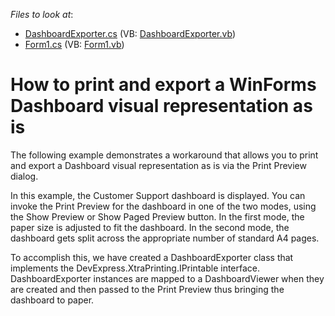 <!-- default file list -->
*Files to look at*:

* [DashboardExporter.cs](./CS/DashboardExport/DashboardExporter.cs) (VB: [DashboardExporter.vb](./VB/DashboardExport/DashboardExporter.vb))
* [Form1.cs](./CS/DashboardExport/Form1.cs) (VB: [Form1.vb](./VB/DashboardExport/Form1.vb))
<!-- default file list end -->
# How to print and export a WinForms Dashboard visual representation as is


<p>The following example demonstrates a workaround that allows you to print and export a Dashboard visual representation as is via the Print Preview dialog.</p><p>In this example, the Customer Support dashboard is displayed. You can invoke the Print Preview for the dashboard in one of the two modes, using the Show Preview or Show Paged Preview button. In the first mode, the paper size is adjusted to fit the dashboard. In the second mode, the dashboard gets split across the appropriate number of standard A4 pages.</p><p>To accomplish this, we have created a DashboardExporter class that implements the DevExpress.XtraPrinting.IPrintable interface. DashboardExporter instances are mapped to a DashboardViewer when they are created and then passed to the Print Preview thus bringing the dashboard to paper.</p>

<br/>


